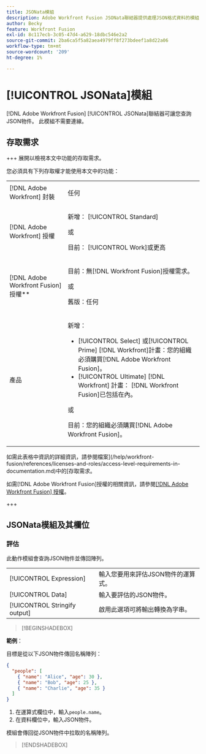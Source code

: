 ```yaml
---
title: JSONata模組
description: Adobe Workfront Fusion JSONata聯結器提供處理JSON格式資料的模組，讓Adobe Workfront Fusion可以進一步處理資料內容。
author: Becky
feature: Workfront Fusion
exl-id: 8c117ecb-3c05-47d4-a629-18dbc546e2a2
source-git-commit: 2ba6ca5f5a82aea4979ff8f273bdeef1a8d22a06
workflow-type: tm+mt
source-wordcount: '209'
ht-degree: 1%

---
```


# [!UICONTROL JSONata]模組

[!DNL Adobe Workfront Fusion] [!UICONTROL JSONata]聯結器可讓您查詢JSON物件。 此模組不需要連線。

## 存取需求

+++ 展開以檢視本文中功能的存取需求。

您必須具有下列存取權才能使用本文中的功能：

<table style="table-layout:auto">
 <col> 
 <col> 
 <tbody> 
  <tr> 
   <td role="rowheader">[!DNL Adobe Workfront] 封裝</td> 
   <td> <p>任何</p> </td> 
  </tr> 
  <tr data-mc-conditions=""> 
   <td role="rowheader">[!DNL Adobe Workfront] 授權</td> 
   <td> <p>新增： [!UICONTROL Standard]</p><p>或</p><p>目前： [!UICONTROL Work]或更高</p> </td> 
  </tr> 
  <tr> 
   <td role="rowheader">[!DNL Adobe Workfront Fusion] 授權**</td> 
   <td>
   <p>目前：無[!DNL Workfront Fusion]授權需求。</p>
   <p>或</p>
   <p>舊版：任何 </p>
   </td> 
  </tr> 
  <tr> 
   <td role="rowheader">產品</td> 
   <td>
   <p>新增：</p> <ul><li>[!UICONTROL Select] 或[!UICONTROL Prime] [!DNL Workfront]計畫：您的組織必須購買[!DNL Adobe Workfront Fusion]。</li><li>[!UICONTROL Ultimate] [!DNL Workfront] 計畫： [!DNL Workfront Fusion]已包括在內。</li></ul>
   <p>或</p>
   <p>目前：您的組織必須購買[!DNL Adobe Workfront Fusion]。</p>
   </td> 
  </tr>
 </tbody> 
</table>

如需此表格中資訊的詳細資訊，請參閱檔案](/help/workfront-fusion/references/licenses-and-roles/access-level-requirements-in-documentation.md)中的[存取需求。

如需[!DNL Adobe Workfront Fusion]授權的相關資訊，請參閱[[!DNL Adobe Workfront Fusion] 授權](/help/workfront-fusion/set-up-and-manage-workfront-fusion/licensing-operations-overview/license-automation-vs-integration.md)。

+++

## JSONata模組及其欄位

### 評估

此動作模組會查詢JSON物件並傳回陣列。

<table style="table-layout:auto"> 
 <col data-mc-conditions=""> 
 <col data-mc-conditions=""> 
 <tbody> 
  <tr> 
   <td role="rowheader">[!UICONTROL Expression]</td> 
   <td>輸入您要用來評估JSON物件的運算式。 </td> 
  </tr> 
  <tr> 
   <td role="rowheader">[!UICONTROL Data] </td> 
   <td> 輸入要評估的JSON物件。  </td> 
  </tr> 
  <tr> 
   <td role="rowheader">[!UICONTROL Stringify output] </td> 
   <td> 啟用此選項可將輸出轉換為字串。  </td> 
  </tr> 
  </tbody>
  </table>

>[!BEGINSHADEBOX]

**範例**：

目標是從以下JSON物件傳回名稱陣列：

```JSON
{
  "people": [
    { "name": "Alice", "age": 30 },
    { "name": "Bob", "age": 25 },
    { "name": "Charlie", "age": 35 }
  ]
}
```

1. 在運算式欄位中，輸入`people.name`。
1. 在資料欄位中，輸入JSON物件。

模組會傳回從JSON物件中拉取的名稱陣列。

>[!ENDSHADEBOX]
